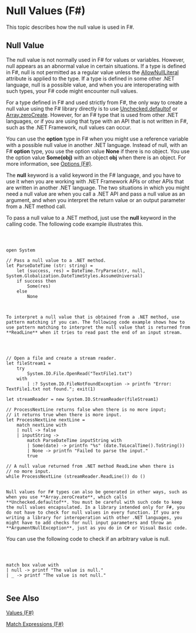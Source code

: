 # Null Values (F#)

This topic describes how the null value is used in F#.


## Null Value
The null value is not normally used in F# for values or variables. However, null appears as an abnormal value in certain situations. If a type is defined in F#, null is not permitted as a regular value unless the [AllowNullLiteral](http://msdn.microsoft.com/en-us/library/4f315196-f444-4cca-ba07-1176ff71eb0f) attribute is applied to the type. If a type is defined in some other .NET language, null is a possible value, and when you are interoperating with such types, your F# code might encounter null values.

For a type defined in F# and used strictly from F#, the only way to create a null value using the F# library directly is to use [Unchecked.defaultof](http://msdn.microsoft.com/en-us/library/9ff97f2a-1bd4-4f4c-afbe-5886a74ab977) or [Array.zeroCreate](http://msdn.microsoft.com/en-us/library/fa5b8e7a-1b5b-411c-8622-b58d7a14d3b2). However, for an F# type that is used from other .NET languages, or if you are using that type with an API that is not written in F#, such as the .NET Framework, null values can occur.

You can use the **option** type in F# when you might use a reference variable with a possible null value in another .NET language. Instead of null, with an F# **option** type, you use the option value **None** if there is no object. You use the option value **Some(obj)** with an object **obj** when there is an object. For more information, see [Options &#40;F&#35;&#41;](Options+%28F%23%29.md).

The **null** keyword is a valid keyword in the F# language, and you have to use it when you are working with .NET Framework APIs or other APIs that are written in another .NET language. The two situations in which you might need a null value are when you call a .NET API and pass a null value as an argument, and when you interpret the return value or an output parameter from a .NET method call.

To pass a null value to a .NET method, just use the **null** keyword in the calling code. The following code example illustrates this.



```



open System

// Pass a null value to a .NET method.
let ParseDateTime (str: string) =
    let (success, res) = DateTime.TryParse(str, null, System.Globalization.DateTimeStyles.AssumeUniversal)
    if success then
        Some(res)
    else
        None



```



    To interpret a null value that is obtained from a .NET method, use pattern matching if you can. The following code example shows how to use pattern matching to interpret the null value that is returned from **ReadLine** when it tries to read past the end of an input stream.



```



// Open a file and create a stream reader.
let fileStream1 =
    try
        System.IO.File.OpenRead("TextFile1.txt")
    with 
        | :? System.IO.FileNotFoundException -> printfn "Error: TextFile1.txt not found."; exit(1)

let streamReader = new System.IO.StreamReader(fileStream1)

// ProcessNextLine returns false when there is no more input;
// it returns true when there is more input.
let ProcessNextLine nextLine =
    match nextLine with
    | null -> false
    | inputString ->
        match ParseDateTime inputString with
        | Some(date) -> printfn "%s" (date.ToLocalTime().ToString())
        | None -> printfn "Failed to parse the input."
        true

// A null value returned from .NET method ReadLine when there is
// no more input.
while ProcessNextLine (streamReader.ReadLine()) do ()


```



    Null values for F# types can also be generated in other ways, such as when you use **Array.zeroCreate**, which calls **Unchecked.defaultof**. You must be careful with such code to keep the null values encapsulated. In a library intended only for F#, you do not have to check for null values in every function. If you are writing a library for interoperation with other .NET languages, you might have to add checks for null input parameters and throw an **ArgumentNullException**, just as you do in C# or Visual Basic code.

You can use the following code to check if an arbitrary value is null.



```



match box value with
| null -> printf "The value is null."
| _ -> printf "The value is not null."


```



    
## See Also
[Values &#40;F&#35;&#41;](Values+%28F%23%29.md)

[Match Expressions &#40;F&#35;&#41;](Match+Expressions+%28F%23%29.md)

